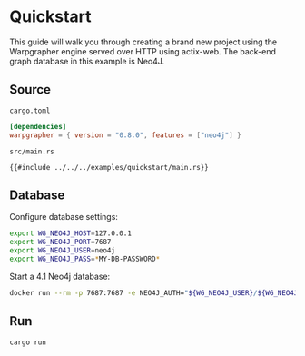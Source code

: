# Quickstart

This guide will walk you through creating a brand new project using the Warpgrapher engine served over HTTP using actix-web. The back-end graph database in this example is Neo4J. 

## Source

`cargo.toml`

```toml
[dependencies]
warpgrapher = { version = "0.8.0", features = ["neo4j"] }
```

`src/main.rs`

```rust,no_run,noplayground
{{#include ../../../examples/quickstart/main.rs}}
```

## Database

Configure database settings:

```bash
export WG_NEO4J_HOST=127.0.0.1
export WG_NEO4J_PORT=7687
export WG_NEO4J_USER=neo4j
export WG_NEO4J_PASS=*MY-DB-PASSWORD*
```

Start a 4.1 Neo4j database:

```bash
docker run --rm -p 7687:7687 -e NEO4J_AUTH="${WG_NEO4J_USER}/${WG_NEO4J_PASS}" neo4j:4.1
```

## Run

```bash
cargo run
```
